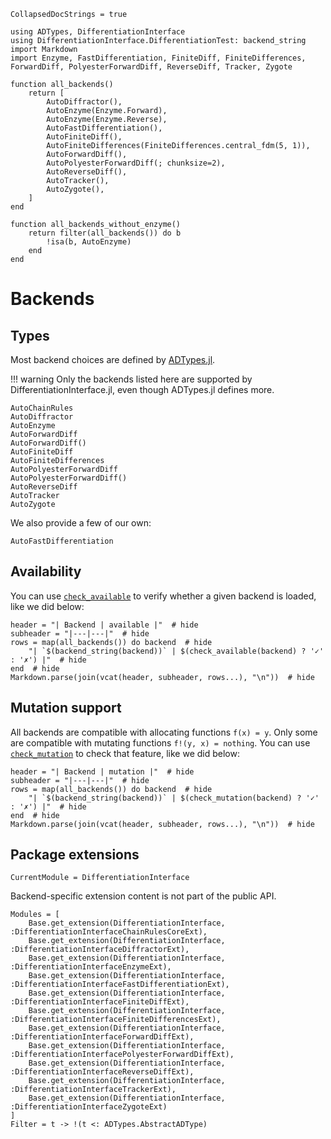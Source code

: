 ```@meta
CollapsedDocStrings = true
```

```@setup backends
using ADTypes, DifferentiationInterface
using DifferentiationInterface.DifferentiationTest: backend_string
import Markdown
import Enzyme, FastDifferentiation, FiniteDiff, FiniteDifferences, ForwardDiff, PolyesterForwardDiff, ReverseDiff, Tracker, Zygote

function all_backends()
    return [
        AutoDiffractor(),
        AutoEnzyme(Enzyme.Forward),
        AutoEnzyme(Enzyme.Reverse),
        AutoFastDifferentiation(),
        AutoFiniteDiff(),
        AutoFiniteDifferences(FiniteDifferences.central_fdm(5, 1)),
        AutoForwardDiff(),
        AutoPolyesterForwardDiff(; chunksize=2),
        AutoReverseDiff(),
        AutoTracker(),
        AutoZygote(),
    ]
end

function all_backends_without_enzyme()
    return filter(all_backends()) do b
        !isa(b, AutoEnzyme)
    end
end
```

# Backends

## Types

Most backend choices are defined by [ADTypes.jl](https://github.com/SciML/ADTypes.jl).

!!! warning
    Only the backends listed here are supported by DifferentiationInterface.jl, even though ADTypes.jl defines more.

```@docs
AutoChainRules
AutoDiffractor
AutoEnzyme
AutoForwardDiff
AutoForwardDiff()
AutoFiniteDiff
AutoFiniteDifferences
AutoPolyesterForwardDiff
AutoPolyesterForwardDiff()
AutoReverseDiff
AutoTracker
AutoZygote
```

We also provide a few of our own:

```@docs
AutoFastDifferentiation
```

## Availability

You can use [`check_available`](@ref) to verify whether a given backend is loaded, like we did below:

```@example backends
header = "| Backend | available |"  # hide
subheader = "|---|---|"  # hide
rows = map(all_backends()) do backend  # hide
    "| `$(backend_string(backend))` | $(check_available(backend) ? '✓' : '✗') |"  # hide
end  # hide
Markdown.parse(join(vcat(header, subheader, rows...), "\n"))  # hide
```

## Mutation support

All backends are compatible with allocating functions `f(x) = y`.
Only some are compatible with mutating functions `f!(y, x) = nothing`.
You can use [`check_mutation`](@ref) to check that feature, like we did below:

```@example backends
header = "| Backend | mutation |"  # hide
subheader = "|---|---|"  # hide
rows = map(all_backends()) do backend  # hide
    "| `$(backend_string(backend))` | $(check_mutation(backend) ? '✓' : '✗') |"  # hide
end  # hide
Markdown.parse(join(vcat(header, subheader, rows...), "\n"))  # hide
```

## Package extensions

```@meta
CurrentModule = DifferentiationInterface
```

Backend-specific extension content is not part of the public API.

```@autodocs
Modules = [
    Base.get_extension(DifferentiationInterface, :DifferentiationInterfaceChainRulesCoreExt),
    Base.get_extension(DifferentiationInterface, :DifferentiationInterfaceDiffractorExt),
    Base.get_extension(DifferentiationInterface, :DifferentiationInterfaceEnzymeExt),
    Base.get_extension(DifferentiationInterface, :DifferentiationInterfaceFastDifferentiationExt),
    Base.get_extension(DifferentiationInterface, :DifferentiationInterfaceFiniteDiffExt),
    Base.get_extension(DifferentiationInterface, :DifferentiationInterfaceFiniteDifferencesExt),
    Base.get_extension(DifferentiationInterface, :DifferentiationInterfaceForwardDiffExt),
    Base.get_extension(DifferentiationInterface, :DifferentiationInterfacePolyesterForwardDiffExt),
    Base.get_extension(DifferentiationInterface, :DifferentiationInterfaceReverseDiffExt),
    Base.get_extension(DifferentiationInterface, :DifferentiationInterfaceTrackerExt),
    Base.get_extension(DifferentiationInterface, :DifferentiationInterfaceZygoteExt)
]
Filter = t -> !(t <: ADTypes.AbstractADType)
```
